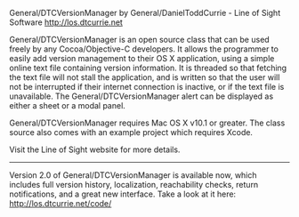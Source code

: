 General/DTCVersionManager by General/DanielToddCurrie -  Line of Sight Software http://los.dtcurrie.net

General/DTCVersionManager is an open source class that can be used freely by any Cocoa/Objective-C developers. It allows the programmer to easily add version management to their OS X application, using a simple online text file containing version information.  It is threaded so that fetching the text file will not stall the application, and is written so that the user will not be interrupted if their internet connection is inactive, or if the text file is unavailable. The General/DTCVersionManager alert can be displayed as either a sheet or a modal panel. 

General/DTCVersionManager requires Mac OS X v10.1 or greater. The class source also comes with an example project which requires Xcode.

Visit the Line of Sight website for more details.

----

Version 2.0 of General/DTCVersionManager is available now, which includes full version history, localization, reachability checks, return notifications, and a great new interface.  Take a look at it here:  http://los.dtcurrie.net/code/